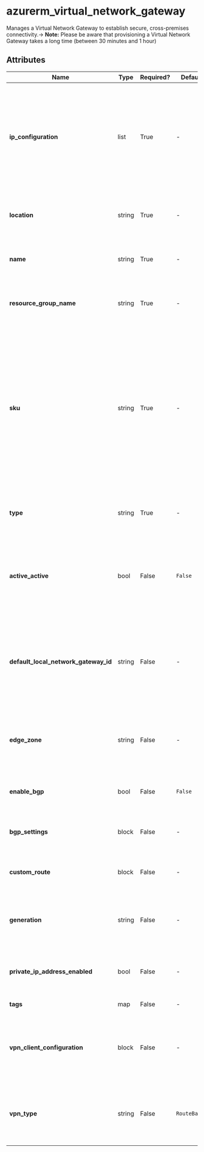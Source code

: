 # azurerm_virtual_network_gateway

Manages a Virtual Network Gateway to establish secure, cross-premises connectivity.-> **Note:** Please be aware that provisioning a Virtual Network Gateway takes a long time (between 30 minutes and 1 hour)

## Attributes

| Name | Type | Required? | Default  | possible values | Description |
| ---- | ---- | --------- | -------- | ----------- | ----------- |
| **ip_configuration** | list | True | -  |  -  | One or more (up to 3) `ip_configuration` blocks documented below. An active-standby gateway requires exactly one `ip_configuration` block, an active-active gateway requires exactly two `ip_configuration` blocks whereas an active-active zone redundant gateway with P2S configuration requires exactly three `ip_configuration` blocks. | 
| **location** | string | True | -  |  -  | The location/region where the Virtual Network Gateway is located. Changing this forces a new resource to be created. | 
| **name** | string | True | -  |  -  | The name of the Virtual Network Gateway. Changing this forces a new resource to be created. | 
| **resource_group_name** | string | True | -  |  -  | The name of the resource group in which to create the Virtual Network Gateway. Changing this forces a new resource to be created. | 
| **sku** | string | True | -  |  `Basic`, `Standard`, `HighPerformance`, `UltraPerformance`, `ErGw1AZ`, `ErGw2AZ`, `ErGw3AZ`, `VpnGw1`, `VpnGw2`, `VpnGw3`, `VpnGw4`, `VpnGw5`, `VpnGw1AZ`, `VpnGw2AZ`, `VpnGw3AZ`, `VpnGw4AZ`, `VpnGw5AZ`, `type`, `vpn_type`, `generation`, `PolicyBased`, `ExpressRoute`  | Configuration of the size and capacity of the virtual network gateway. Valid options are `Basic`, `Standard`, `HighPerformance`, `UltraPerformance`, `ErGw1AZ`, `ErGw2AZ`, `ErGw3AZ`, `VpnGw1`, `VpnGw2`, `VpnGw3`, `VpnGw4`,`VpnGw5`, `VpnGw1AZ`, `VpnGw2AZ`, `VpnGw3AZ`,`VpnGw4AZ` and `VpnGw5AZ` and depend on the `type`, `vpn_type` and `generation` arguments. A `PolicyBased` gateway only supports the `Basic` SKU. Further, the `UltraPerformance` SKU is only supported by an `ExpressRoute` gateway. | 
| **type** | string | True | -  |  `Vpn`, `ExpressRoute`  | The type of the Virtual Network Gateway. Valid options are `Vpn` or `ExpressRoute`. Changing the type forces a new resource to be created. | 
| **active_active** | bool | False | `False`  |  -  | If `true`, an active-active Virtual Network Gateway will be created. An active-active gateway requires a `HighPerformance` or an `UltraPerformance` SKU. If `false`, an active-standby gateway will be created. Defaults to `false`. | 
| **default_local_network_gateway_id** | string | False | -  |  -  | The ID of the local network gateway through which outbound Internet traffic from the virtual network in which the gateway is created will be routed (*forced tunnelling*). Refer to the [Azure documentation on forced tunnelling](https://docs.microsoft.com/azure/vpn-gateway/vpn-gateway-forced-tunneling-rm). If not specified, forced tunnelling is disabled. | 
| **edge_zone** | string | False | -  |  -  | Specifies the Edge Zone within the Azure Region where this Virtual Network Gateway should exist. Changing this forces a new Virtual Network Gateway to be created. | 
| **enable_bgp** | bool | False | `False`  |  -  | If `true`, BGP (Border Gateway Protocol) will be enabled for this Virtual Network Gateway. Defaults to `false`. | 
| **bgp_settings** | block | False | -  |  -  | A `bgp_settings` block which is documented below. In this block the BGP specific settings can be defined. | 
| **custom_route** | block | False | -  |  -  | A `custom_route` block. Specifies a custom routes address space for a virtual network gateway and a VpnClient. | 
| **generation** | string | False | -  |  `Generation1`, `Generation2`, `None`  | The Generation of the Virtual Network gateway. Possible values include `Generation1`, `Generation2` or `None`. Changing this forces a new resource to be created. | 
| **private_ip_address_enabled** | bool | False | -  |  -  | Should private IP be enabled on this gateway for connections? Changing this forces a new resource to be created. | 
| **tags** | map | False | -  |  -  | A mapping of tags to assign to the resource. | 
| **vpn_client_configuration** | block | False | -  |  -  | A `vpn_client_configuration` block which is documented below. In this block the Virtual Network Gateway can be configured to accept IPSec point-to-site connections. | 
| **vpn_type** | string | False | `RouteBased`  |  `RouteBased`, `PolicyBased`  | The routing type of the Virtual Network Gateway. Valid options are `RouteBased` or `PolicyBased`. Defaults to `RouteBased`. Changing this forces a new resource to be created. | 

